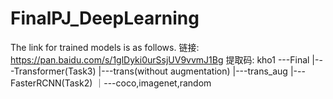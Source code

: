 # FinalPJ_DeepLearning





The link for trained models is as follows.
链接: https://pan.baidu.com/s/1glDyki0urSsjUV9vvmJ1Bg 提取码: kho1 
---Final
   |---Transformer(Task3)
       |---trans(without augmentation)
       |---trans_aug
   |---FasterRCNN(Task2)
       ｜---coco,imagenet,random
